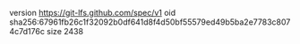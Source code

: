 version https://git-lfs.github.com/spec/v1
oid sha256:67961fb26c1f32092b0df641d8f4d50bf55579ed49b5ba2e7783c8074c7d176c
size 2438
